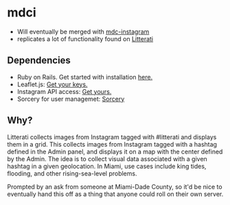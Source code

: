 # mdci

* Will eventually be merged with [mdc-instagram](https://github.com/codeforamerica/mdc-instagram)
* replicates a lot of functionality found on [Litterati](http://www.litterati.org/)

## Dependencies

* Ruby on Rails. Get started with installation [here.](http://installrails.com/)
* Leaflet.js: [Get your keys.](http://leafletjs.com)
* Instagram API access: [Get yours.](http://instagram.com/developers)
* Sorcery for user managemet: [Sorcery](https://github.com/NoamB/sorcery)

## Why?

Litterati collects images from Instagram tagged with #litterati and displays them in a grid. This collects images from Instagram tagged with a hashtag defined in the Admin panel, and displays it on a map with the center defined by the Admin. The idea is to collect visual data associated with a given hashtag in a given geolocation. In Miami, use cases include king tides, flooding, and other rising-sea-level problems. 

Prompted by an ask from someone at Miami-Dade County, so it'd be nice to eventually hand this off as a thing that anyone could roll on their own server. 
